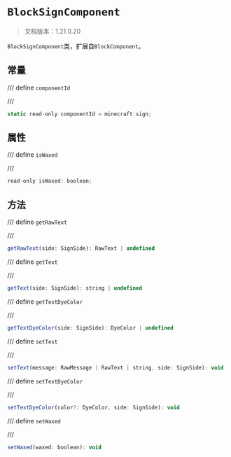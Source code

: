 # `BlockSignComponent`

> 文档版本：1.21.0.20

`BlockSignComponent`类，扩展自`BlockComponent`。

## 常量

/// define
`componentId`


///

```js
static read-only componentId = minecraft:sign;
```


## 属性

/// define
`isWaxed`


///

```js
read-only isWaxed: boolean;
```


## 方法

/// define
`getRawText`


///

```js
getRawText(side: SignSide): RawText | undefined
```


/// define
`getText`


///

```js
getText(side: SignSide): string | undefined
```


/// define
`getTextDyeColor`


///

```js
getTextDyeColor(side: SignSide): DyeColor | undefined
```


/// define
`setText`


///

```js
setText(message: RawMessage | RawText | string, side: SignSide): void
```


/// define
`setTextDyeColor`


///

```js
setTextDyeColor(color?: DyeColor, side: SignSide): void
```


/// define
`setWaxed`


///

```js
setWaxed(waxed: boolean): void
```

